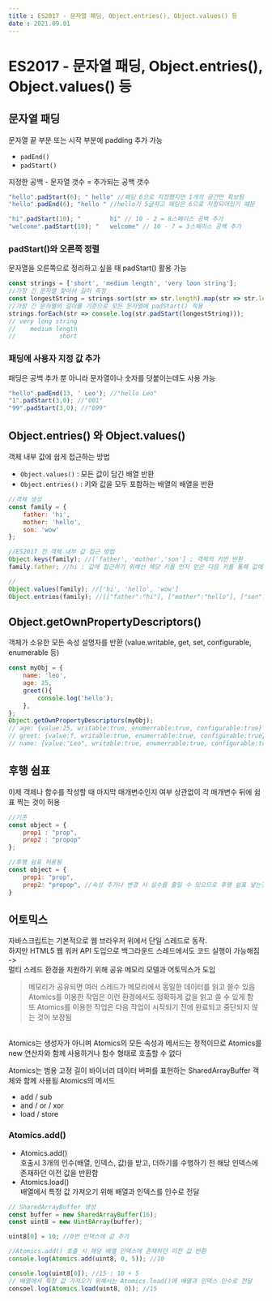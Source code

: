 ```yaml
---
title : ES2017 - 문자열 패딩, Object.entries(), Object.values() 등  
date : 2021.09.01
---
```


# ES2017 - 문자열 패딩, Object.entries(), Object.values() 등

## 문자열 패딩
문자열 끝 부분 또는 시작 부분에 padding 추가 가능  
* `padEnd()`
* `padStart()`  

지정한 공백 - 문자열 갯수 = 추가되는 공백 갯수
```js
"hello".padStart(6); " hello" //패딩 6으로 지정했지만 1개의 공간만 확보됨
"hello".padEnd(6); "hello " //hello가 5글자고 패딩은 6으로 지정되어있기 떄문

"hi".padStart(10); "        hi" // 10 - 2 = 8스페이스 공백 추가
"welcome".padStart(10); "   welcome" // 10 - 7 = 3스페이스 공백 추가
```

### padStart()와 오른쪽 정렬
문자열을 오른쪽으로 정리하고 싶을 때 padStart() 활용 가능
```js
const strings = ['short', 'medium length', 'very loon string'];
//가장 긴 문자열 찾아서 길이 측정
const longestString = strings.sort(str => str.length).map(str => str.length)[0];
//가장 긴 문자열의 길이를 기준으로 모든 문자열에 padStart() 적용
strings.forEach(str => console.log(str.padStart(longestString)));
// very long string
//    medium length
//            short
```

### 패딩에 사용자 지정 값 추가
패딩은 공백 추가 뿐 아니라 문자열이나 숫자를 덧붙이는데도 사용 가능
```js
"hello".padEnd(13, ' Leo'); //"hello Leo"
"1".padStart(3,0); //"001"
"99".padStart(3,0); //"099"
```


## Object.entries() 와 Object.values()
객체 내부 값에 쉽게 접근하는 방법
* `Object.values()` : 모든 값이 담긴 배열 반환
* `Object.entries()` : 키와 값을 모두 포함하는 배열의 배열을 반환
```js
//객체 생성
const family = {
    father: 'hi',
    mother: 'hello',
    son: 'wow'
};

//ES2017 전 객체 내부 값 접근 방법
Object.keys(family); //['father', 'mother','son'] : 객체의 키만 반환
family.father; //hi : 값에 접근하기 위해선 해당 키를 먼저 얻은 다음 키를 통해 값에 접근해야 함

//
Object.values(family); //['hi', 'hello', 'wow']
Object.entries(family); //[["father":"hi"], ["mother":"hello"], ["son":"wow"]]
```


## Object.getOwnPropertyDescriptors()
객체가 소유한 모든 속성 설명자를 반환 (value.writable, get, set, configurable, enumerable 등)
```js
const myObj = {
    name: 'leo',
    age: 25,
    greet(){
        console.log('hello');
    },
};
Object.getOwnPropertyDescriptors(myObj);
// age: {value:25, writable:true, enumerrable:true, configurable:true}
// greet: {value:f, writable:true, enumerrable:true, configurable:true}
// name: {value:"Leo", writable:true, enumerrable:true, configurable:true}
```


## 후행 쉼표
이제 객체나 함수를 작성할 때 마지막 매개변수인지 여부 상관없이 각 매개변수 뒤에 쉼표 찍는 것이 허용
```js
//기존
const object = {
    prop1 : "prop",
    prop2 : "propop"
};

//후행 쉼표 허용됨
const object = {
    prop1: "prop",
    prop2: "propop", //속성 추가나 변경 시 실수를 줄일 수 있으므로 후행 쉼표 넣는것이 좋음
}
```


## 어토믹스
자바스크립트는 기본적으로 웹 브라우저 위에서 단일 스레드로 동작.  
하지만 HTML5 웹 워커 API 도입으로 백그라운드 스레드에서도 코드 실행이 가능해짐 ->   
멀티 스레드 환경을 지원하기 위해 공유 메모리 모델과 어토믹스가 도입

> 메모리가 공유되면 여러 스레드가 메모리에서 동일한 데이터를 읽고 쓸수 있음  
Atomics를 이용한 작업은 이런 환경에서도 정확하게 값을 읽고 쓸 수 있게 함  
또 Atomics를 이용한 작업은 다음 작업이 시작되기 전에 완료되고 중단되지 않는 것이 보장됨  
<br>
Atomics는 생성자가 아니며 Atomics의 모든 속성과 메서드는 정적이므로   
Atomics를 new 연산자와 함께 사용하거나 함수 형태로 호출할 수 없다

Atomics는 범용 고정 길이 바이너리 데이터 버퍼를 표현하는 SharedArrayBuffer 객체와 함께 사용됨
Atomics의 메서드
* add / sub
* and / or / xor
* load / store

### Atomics.add()
* Atomics.add()  
  호출시 3개의 인수(배열, 인덱스, 값)을 받고, 더하기를 수행하기 전 해당 인덱스에 존재하던 이전 값을 반환함
* Atomics.load()  
  배열에서 특정 값 가져오기 위해 배열과 인덱스를 인수로 전달
```js
// SharedArrayBuffer 생성
const buffer = new SharedArrayBuffer(16);
const uint8 = new Uint8Array(buffer);

uint8[0] = 10; //0번 인덱스에 값 추가

//Atomics.add() 호출 시 해당 배열 인덱스에 존재하던 이전 값 반환
console.log(Atomics.add(uint8, 0, 5)); //10

console.log(uint8[0]); //15 : 10 + 5
// 배열에서 특정 값 가져오기 위해서는 Atomics.load()에 배열과 인덱스 인수로 전달
consoel.log(Atomics.load(uint8, 0)); //15
```



